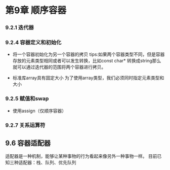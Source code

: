 # 第9章 顺序容器
### 9.2.1 迭代器


### 9.2.4 容器定义和初始化

- 将一个容器初始化为另一个容器的拷贝
  tips:如果两个容器类型不同，但是容器存放的元素类型相同或者可以发生转换，比如const char* 转换成string那么就可以通过迭代器的范围将两个容器进行拷贝。

- 标准库array具有固定大小
  为了使用array类型，我们必须同时指定元素类型和大小


### 9.2.5 赋值和swap

- 使用assign（仅顺序容器）
  
### 9.2.7 关系运算符


## 9.6 容器适配器
适配器是一种机制，能够让某种事物的行为看起来像另外一种事物一样。
目前已知三种适配器：栈、队列、优先队列


